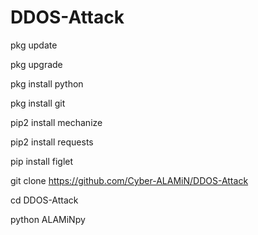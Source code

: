 # DDOS-Attack



pkg update

pkg upgrade

pkg install python

pkg install git

pip2 install mechanize

pip2 install requests

pip install figlet

git clone https://github.com/Cyber-ALAMiN/DDOS-Attack

cd DDOS-Attack

python ALAMiNpy

  
